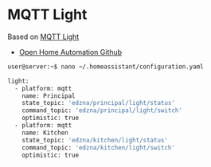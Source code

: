 # MQTT Light

Based on [MQTT Light](https://home-assistant.io/components/light.mqtt/)

- [Open Home Automation Github](https://github.com/mertenats/open-home-automation/tree/master/openhome)

```sh
user@server:~$ nano ~/.homeassistant/configuration.yaml
```

```sh
light:
  - platform: mqtt
    name: Principal
    state_topic: 'edzna/principal/light/status'
    command_topic: 'edzna/principal/light/switch'
    optimistic: true
  - platform: mqtt
    name: Kitchen
    state_topic: 'edzna/kitchen/light/status'
    command_topic: 'edzna/kitchen/light/switch'
    optimistic: true
```